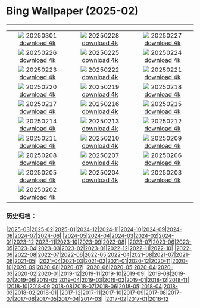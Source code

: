 # Bing Wallpaper (2025-02)
**************
| | | |
| :----: | :----: | :----: |
| ![](https://www.bing.com/th?id=OHR.BhutanMonastery_PT-BR9663296659_1920x1080.jpg) 20250301 [download 4k](https://www.bing.com/th?id=OHR.BhutanMonastery_PT-BR9663296659_UHD.jpg) | ![](https://www.bing.com/th?id=OHR.PolarCub_PT-BR7907251443_1920x1080.jpg) 20250228 [download 4k](https://www.bing.com/th?id=OHR.PolarCub_PT-BR7907251443_UHD.jpg) | ![](https://www.bing.com/th?id=OHR.ArgyllStalker_PT-BR7662239404_1920x1080.jpg) 20250227 [download 4k](https://www.bing.com/th?id=OHR.ArgyllStalker_PT-BR7662239404_UHD.jpg) |
| ![](https://www.bing.com/th?id=OHR.BryceHoodoos_PT-BR6923982183_1920x1080.jpg) 20250226 [download 4k](https://www.bing.com/th?id=OHR.BryceHoodoos_PT-BR6923982183_UHD.jpg) | ![](https://www.bing.com/th?id=OHR.GiantCuttlefish_PT-BR7956763969_1920x1080.jpg) 20250225 [download 4k](https://www.bing.com/th?id=OHR.GiantCuttlefish_PT-BR7956763969_UHD.jpg) | ![](https://www.bing.com/th?id=OHR.MtFujiSunrise_PT-BR7467420125_1920x1080.jpg) 20250224 [download 4k](https://www.bing.com/th?id=OHR.MtFujiSunrise_PT-BR7467420125_UHD.jpg) |
| ![](https://www.bing.com/th?id=OHR.PalaciodeCristalCuritiba_PT-BR6693947310_1920x1080.jpg) 20250223 [download 4k](https://www.bing.com/th?id=OHR.PalaciodeCristalCuritiba_PT-BR6693947310_UHD.jpg) | ![](https://www.bing.com/th?id=OHR.ChampakaSarasi_PT-BR6994277285_1920x1080.jpg) 20250222 [download 4k](https://www.bing.com/th?id=OHR.ChampakaSarasi_PT-BR6994277285_UHD.jpg) | ![](https://www.bing.com/th?id=OHR.CanadaDeer_PT-BR4320223616_1920x1080.jpg) 20250221 [download 4k](https://www.bing.com/th?id=OHR.CanadaDeer_PT-BR4320223616_UHD.jpg) |
| ![](https://www.bing.com/th?id=OHR.IceHoleOtter_PT-BR4179764708_1920x1080.jpg) 20250220 [download 4k](https://www.bing.com/th?id=OHR.IceHoleOtter_PT-BR4179764708_UHD.jpg) | ![](https://www.bing.com/th?id=OHR.BlueBelize_PT-BR3865302067_1920x1080.jpg) 20250219 [download 4k](https://www.bing.com/th?id=OHR.BlueBelize_PT-BR3865302067_UHD.jpg) | ![](https://www.bing.com/th?id=OHR.CatalanPyrenees_PT-BR8374328758_1920x1080.jpg) 20250218 [download 4k](https://www.bing.com/th?id=OHR.CatalanPyrenees_PT-BR8374328758_UHD.jpg) |
| ![](https://www.bing.com/th?id=OHR.HumpbackMother_PT-BR8222764895_1920x1080.jpg) 20250217 [download 4k](https://www.bing.com/th?id=OHR.HumpbackMother_PT-BR8222764895_UHD.jpg) | ![](https://www.bing.com/th?id=OHR.Misotsuchi2025_PT-BR6356787037_1920x1080.jpg) 20250216 [download 4k](https://www.bing.com/th?id=OHR.Misotsuchi2025_PT-BR6356787037_UHD.jpg) | ![](https://www.bing.com/th?id=OHR.PelourinhoSalvador_PT-BR8001944563_1920x1080.jpg) 20250215 [download 4k](https://www.bing.com/th?id=OHR.PelourinhoSalvador_PT-BR8001944563_UHD.jpg) |
| ![](https://www.bing.com/th?id=OHR.LakeTyrrell_PT-BR2696993841_1920x1080.jpg) 20250214 [download 4k](https://www.bing.com/th?id=OHR.LakeTyrrell_PT-BR2696993841_UHD.jpg) | ![](https://www.bing.com/th?id=OHR.GalapagosIguana_PT-BR2320828755_1920x1080.jpg) 20250213 [download 4k](https://www.bing.com/th?id=OHR.GalapagosIguana_PT-BR2320828755_UHD.jpg) | ![](https://www.bing.com/th?id=OHR.YungangGrottoes_PT-BR2035290844_1920x1080.jpg) 20250212 [download 4k](https://www.bing.com/th?id=OHR.YungangGrottoes_PT-BR2035290844_UHD.jpg) |
| ![](https://www.bing.com/th?id=OHR.DiaAtletaPro_PT-BR7651032356_1920x1080.jpg) 20250211 [download 4k](https://www.bing.com/th?id=OHR.DiaAtletaPro_PT-BR7651032356_UHD.jpg) | ![](https://www.bing.com/th?id=OHR.AlstromPoint_PT-BR0066857741_1920x1080.jpg) 20250210 [download 4k](https://www.bing.com/th?id=OHR.AlstromPoint_PT-BR0066857741_UHD.jpg) | ![](https://www.bing.com/th?id=OHR.SnowySvaneti_PT-BR2482598093_1920x1080.jpg) 20250209 [download 4k](https://www.bing.com/th?id=OHR.SnowySvaneti_PT-BR2482598093_UHD.jpg) |
| ![](https://www.bing.com/th?id=OHR.BlueNorway_PT-BR1972445946_1920x1080.jpg) 20250208 [download 4k](https://www.bing.com/th?id=OHR.BlueNorway_PT-BR1972445946_UHD.jpg) | ![](https://www.bing.com/th?id=OHR.WhararikiBeach_PT-BR7385955178_1920x1080.jpg) 20250207 [download 4k](https://www.bing.com/th?id=OHR.WhararikiBeach_PT-BR7385955178_UHD.jpg) | ![](https://www.bing.com/th?id=OHR.ScottishSheep_PT-BR7044869693_1920x1080.jpg) 20250206 [download 4k](https://www.bing.com/th?id=OHR.ScottishSheep_PT-BR7044869693_UHD.jpg) |
| ![](https://www.bing.com/th?id=OHR.GoldenBridge_PT-BR5001907624_1920x1080.jpg) 20250205 [download 4k](https://www.bing.com/th?id=OHR.GoldenBridge_PT-BR5001907624_UHD.jpg) | ![](https://www.bing.com/th?id=OHR.RibbleheadViaduct_PT-BR4711325256_1920x1080.jpg) 20250204 [download 4k](https://www.bing.com/th?id=OHR.RibbleheadViaduct_PT-BR4711325256_UHD.jpg) | ![](https://www.bing.com/th?id=OHR.AustriaMarmot_PT-BR3852598184_1920x1080.jpg) 20250203 [download 4k](https://www.bing.com/th?id=OHR.AustriaMarmot_PT-BR3852598184_UHD.jpg) |
| ![](https://www.bing.com/th?id=OHR.FestungKonigsteinElbsandsteingebirge_PT-BR1918003358_1920x1080.jpg) 20250202 [download 4k](https://www.bing.com/th?id=OHR.FestungKonigsteinElbsandsteingebirge_PT-BR1918003358_UHD.jpg) |  |  |

### 历史归档：

|[2025-03](2025-03/2025-03.md)|[2025-02](2025-02/2025-02.md)|[2025-01](2025-01/2025-01.md)|[2024-12](2024-12/2024-12.md)|[2024-11](2024-11/2024-11.md)|[2024-10](2024-10/2024-10.md)|[2024-09](2024-09/2024-09.md)|[2024-08](2024-08/2024-08.md)|[2024-07](2024-07/2024-07.md)|[2024-06](2024-06/2024-06.md)|
|[2024-05](2024-05/2024-05.md)|[2024-04](2024-04/2024-04.md)|[2024-03](2024-03/2024-03.md)|[2024-02](2024-02/2024-02.md)|[2024-01](2024-01/2024-01.md)|[2023-12](2023-12/2023-12.md)|[2023-11](2023-11/2023-11.md)|[2023-10](2023-10/2023-10.md)|[2023-09](2023-09/2023-09.md)|[2023-08](2023-08/2023-08.md)|
|[2023-07](2023-07/2023-07.md)|[2023-06](2023-06/2023-06.md)|[2023-05](2023-05/2023-05.md)|[2023-04](2023-04/2023-04.md)|[2023-03](2023-03/2023-03.md)|[2023-02](2023-02/2023-02.md)|[2023-01](2023-01/2023-01.md)|[2022-12](2022-12/2022-12.md)|[2022-11](2022-11/2022-11.md)|[2022-10](2022-10/2022-10.md)|
|[2022-09](2022-09/2022-09.md)|[2022-08](2022-08/2022-08.md)|[2022-07](2022-07/2022-07.md)|[2022-06](2022-06/2022-06.md)|[2022-05](2022-05/2022-05.md)|[2022-04](2022-04/2022-04.md)|[2021-08](2021-08/2021-08.md)|[2021-07](2021-07/2021-07.md)|[2021-06](2021-06/2021-06.md)|[2021-05](2021-05/2021-05.md)|
|[2021-04](2021-04/2021-04.md)|[2021-03](2021-03/2021-03.md)|[2021-02](2021-02/2021-02.md)|[2021-01](2021-01/2021-01.md)|[2020-12](2020-12/2020-12.md)|[2020-11](2020-11/2020-11.md)|[2020-10](2020-10/2020-10.md)|[2020-09](2020-09/2020-09.md)|[2020-08](2020-08/2020-08.md)|[2020-07](2020-07/2020-07.md)|
|[2020-06](2020-06/2020-06.md)|[2020-05](2020-05/2020-05.md)|[2020-04](2020-04/2020-04.md)|[2020-03](2020-03/2020-03.md)|[2020-02](2020-02/2020-02.md)|[2020-01](2020-01/2020-01.md)|[2019-12](2019-12/2019-12.md)|[2019-11](2019-11/2019-11.md)|[2019-10](2019-10/2019-10.md)|[2019-09](2019-09/2019-09.md)|
|[2019-08](2019-08/2019-08.md)|[2019-07](2019-07/2019-07.md)|[2019-06](2019-06/2019-06.md)|[2019-05](2019-05/2019-05.md)|[2019-04](2019-04/2019-04.md)|[2019-03](2019-03/2019-03.md)|[2019-02](2019-02/2019-02.md)|[2019-01](2019-01/2019-01.md)|[2018-12](2018-12/2018-12.md)|[2018-11](2018-11/2018-11.md)|
|[2018-10](2018-10/2018-10.md)|[2018-09](2018-09/2018-09.md)|[2018-08](2018-08/2018-08.md)|[2018-07](2018-07/2018-07.md)|[2018-06](2018-06/2018-06.md)|[2018-05](2018-05/2018-05.md)|[2018-04](2018-04/2018-04.md)|[2018-03](2018-03/2018-03.md)|[2018-02](2018-02/2018-02.md)|[2018-01](2018-01/2018-01.md)|
|[2017-12](2017-12/2017-12.md)|[2017-11](2017-11/2017-11.md)|[2017-10](2017-10/2017-10.md)|[2017-09](2017-09/2017-09.md)|[2017-08](2017-08/2017-08.md)|[2017-07](2017-07/2017-07.md)|[2017-06](2017-06/2017-06.md)|[2017-05](2017-05/2017-05.md)|[2017-04](2017-04/2017-04.md)|[2017-03](2017-03/2017-03.md)|
|[2017-02](2017-02/2017-02.md)|[2017-01](2017-01/2017-01.md)|[2016-12](2016-12/2016-12.md)